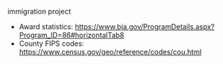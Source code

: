 immigration project

* Award statistics: https://www.bja.gov/ProgramDetails.aspx?Program_ID=86#horizontalTab8
* County FIPS codes: https://www.census.gov/geo/reference/codes/cou.html
